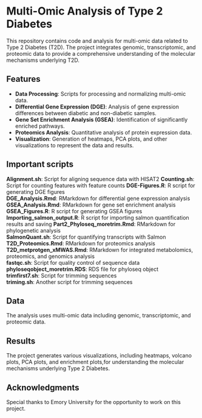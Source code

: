 # Multi-Omic Analysis of Type 2 Diabetes

This repository contains code and analysis for multi-omic data related to Type 2 Diabetes (T2D). The project integrates genomic, transcriptomic, and proteomic data to provide a comprehensive understanding of the molecular mechanisms underlying T2D.

## Features

- **Data Processing**: Scripts for processing and normalizing multi-omic data.
- **Differential Gene Expression (DGE)**: Analysis of gene expression differences between diabetic and non-diabetic samples.
- **Gene Set Enrichment Analysis (GSEA)**: Identification of significantly enriched pathways.
- **Proteomics Analysis**: Quantitative analysis of protein expression data.
- **Visualization**: Generation of heatmaps, PCA plots, and other visualizations to represent the data and results.

## Important scripts

 **Alignment.sh**: Script for aligning sequence data with HISAT2 
 **Counting.sh**: Script for counting features  with feature counts
 **DGE-Figures.R**: R script for generating DGE figures  
 **DGE_Analysis.Rmd**: RMarkdown for differential gene expression analysis  
 **GSEA_Analysis.Rmd**: RMarkdown for gene set enrichment analysis  
 **GSEA_Figures.R**: R script for generating GSEA figures  
 **Importing_salmon_output.R**: R script for importing salmon quantification results and saving
 **Part2_Phyloseq_moretrim.Rmd**: RMarkdown for phylogenetic analysis  
 **SalmonQuant.sh**:  Script for quantifying transcripts with Salmon  
 **T2D_Proteomics.Rmd**: RMarkdown for proteomics analysis  
 **T2D_metprotgen_xMWAS.Rmd**: RMarkdown for integrated metabolomics, proteomics, and genomics analysis  
 **fastqc.sh**: Script for quality control of sequence data  
 **phyloseqobject_moretrim.RDS**: RDS file for phyloseq object  
 **trimfirst7.sh**: Script for trimming sequences  
 **triming.sh**: Another script for trimming sequences  


## Data
The analysis uses multi-omic data including genomic, transcriptomic, and proteomic data.

## Results
The project generates various visualizations, including heatmaps, volcano plots, PCA plots, and enrichment plots,for understanding the molecular mechanisms underlying Type 2 Diabetes.

## Acknowledgments
Special thanks to Emory University for the opportunity to work on this project.